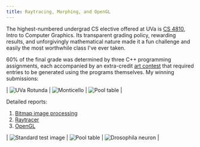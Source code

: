 ```yaml
---
title: Raytracing, Morphing, and OpenGL
---
```


The highest-numbered undergrad CS elective offered at UVa is [CS 4810](http://www.cs.virginia.edu/~gfx/Courses/2012/IntroGraphics/schedule.html), Intro to Computer Graphics. Its transparent grading policy, rewarding results, and unforgivingly mathematical nature made it a fun challenge and easily the most worthwhile class I've ever taken.

60% of the final grade was determined by three C++ programming assignments, each accompanied by an extra-credit [art contest](http://people.virginia.edu/~sj6re/Fall2012CS4810.html) that required entries to be generated using the programs themselves. My winning submissions:

| ![UVa Rotunda](/files/gfx1/nc5rk_HTML/nc5rk.art.1.gif) | ![Monticello](/files/gfx2/nc5rk_HTML/nc5rk.art.1.gif) | ![Pool table](/files/gfx3/nc5rk_HTML/nc5rk.art.1.png) |

Detailed reports:

1. [Bitmap image processing](/files/gfx1/nc5rk)
1. [Raytracer](/files/gfx2/nc5rk)
1. [OpenGL](/files/gfx3/nc5rk)

| ![Standard test image](/files/gfx2/nc5rk_HTML/jitter.bmp) | ![Pool table](/files/gfx3/nc5rk_HTML/room.png) | ![Drosophila neuron](/files/gfx3/nc5rk_HTML/nc5rk.art.2.gif) |
